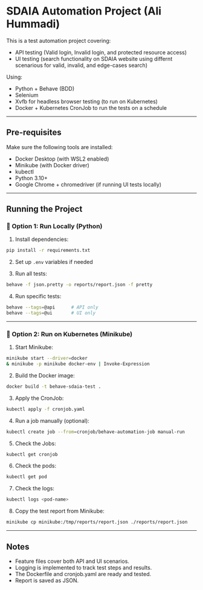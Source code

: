 # SDAIA Automation Project (Ali Hummadi)

This is a test automation project covering:
- API testing (Valid login, Invalid login, and protected resource access)
- UI testing (search functionality on SDAIA website using differnt scenarious for valid, invalid, and edge-cases search)

Using:
- Python + Behave (BDD)
- Selenium 
- Xvfb for headless browser testing (to run on Kubernetes)
- Docker + Kubernetes CronJob to run the tests on a schedule

---

##  Pre-requisites

Make sure the following tools are installed:

- Docker Desktop (with WSL2 enabled)
- Minikube (with Docker driver)
- kubectl
- Python 3.10+ 
- Google Chrome + chromedriver (if running UI tests locally)

---



## Running the Project

### 🔹 Option 1: Run Locally (Python)

1. Install dependencies:
```bash
pip install -r requirements.txt
```

2. Set up `.env` variables if needed

3. Run all tests:
```bash
behave -f json.pretty -o reports/report.json -f pretty
```

4. Run specific tests:
```bash
behave --tags=@api      # API only
behave --tags=@ui       # UI only
```

---

### 🔹 Option 2: Run on Kubernetes (Minikube)

1. Start Minikube:
```bash
minikube start --driver=docker
& minikube -p minikube docker-env | Invoke-Expression
```

2. Build the Docker image:
```bash
docker build -t behave-sdaia-test .
```

3. Apply the CronJob:
```bash
kubectl apply -f cronjob.yaml
```

4. Run a job manually (optional):
```bash
kubectl create job --from=cronjob/behave-automation-job manual-run
```

5. Check the Jobs:
```bash
kubectl get cronjob
```

6. Check the pods:
```bash
kubectl get pod
```

7. Check the logs:
```bash
kubectl logs <pod-name>
```

8. Copy the test report from Minikube:
```bash
minikube cp minikube:/tmp/reports/report.json ./reports/report.json
```

---

##  Notes

- Feature files cover both API and UI scenarios.
- Logging is implemented to track test steps and results.
- The Dockerfile and cronjob.yaml are ready and tested.
- Report is saved as JSON.
